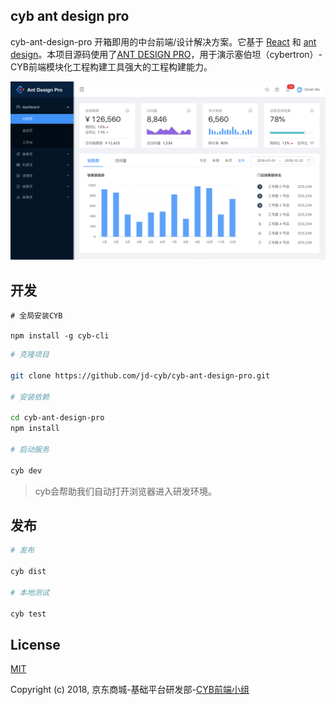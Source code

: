 ## cyb ant design pro

cyb-ant-design-pro 开箱即用的中台前端/设计解决方案。它基于 [React](https://reactjs.org/) 和 [ant design](https://ant.design/)。本项目源码使用了[ANT DESIGN PRO](https://pro.ant.design/)，用于演示塞伯坦（cybertron）-CYB前端模块化工程构建工具强大的工程构建能力。

<div align="center">
  <img src="./demo.png" alt="demo">
</div>

## 开发

```
# 全局安装CYB

npm install -g cyb-cli
```

```bash
# 克隆项目

git clone https://github.com/jd-cyb/cyb-ant-design-pro.git

# 安装依赖

cd cyb-ant-design-pro
npm install

# 启动服务

cyb dev
```

> cyb会帮助我们自动打开浏览器进入研发环境。

## 发布
```bash
# 发布

cyb dist

# 本地测试

cyb test
```

## License

[MIT](http://opensource.org/licenses/MIT)

Copyright (c) 2018, 京东商城-基础平台研发部-[CYB前端小组](https://github.com/jd-cyb)
